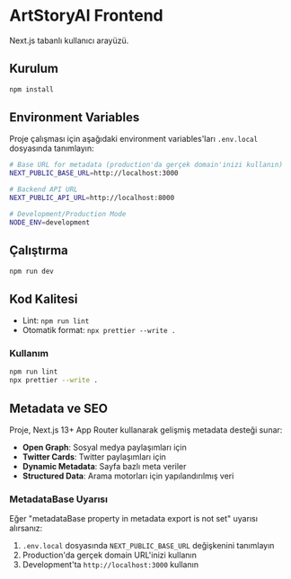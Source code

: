# ArtStoryAI Frontend

Next.js tabanlı kullanıcı arayüzü.

## Kurulum

```bash
npm install
```

## Environment Variables

Proje çalışması için aşağıdaki environment variables'ları `.env.local` dosyasında tanımlayın:

```bash
# Base URL for metadata (production'da gerçek domain'inizi kullanın)
NEXT_PUBLIC_BASE_URL=http://localhost:3000

# Backend API URL
NEXT_PUBLIC_API_URL=http://localhost:8000

# Development/Production Mode
NODE_ENV=development
```

## Çalıştırma

```bash
npm run dev
```

## Kod Kalitesi

- Lint: `npm run lint`
- Otomatik format: `npx prettier --write .`

### Kullanım

```bash
npm run lint
npx prettier --write .
```

## Metadata ve SEO

Proje, Next.js 13+ App Router kullanarak gelişmiş metadata desteği sunar:

- **Open Graph**: Sosyal medya paylaşımları için
- **Twitter Cards**: Twitter paylaşımları için
- **Dynamic Metadata**: Sayfa bazlı meta veriler
- **Structured Data**: Arama motorları için yapılandırılmış veri

### MetadataBase Uyarısı

Eğer "metadataBase property in metadata export is not set" uyarısı alırsanız:

1. `.env.local` dosyasında `NEXT_PUBLIC_BASE_URL` değişkenini tanımlayın
2. Production'da gerçek domain URL'inizi kullanın
3. Development'ta `http://localhost:3000` kullanın
